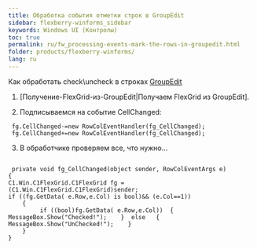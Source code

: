 ```yaml
---
title: Обработка события отметки строк в GroupEdit
sidebar: flexberry-winforms_sidebar
keywords: Windows UI (Контролы)
toc: true
permalink: ru/fw_processing-events-mark-the-rows-in-groupedit.html
folder: products/flexberry-winforms/
lang: ru
---
```


Как обработать check\uncheck в строках [GroupEdit](group-edit.html)
1. [Получение-FlexGrid-из-GroupEdit|Получаем FlexGrid из GroupEdit]. 
 
2. Подписываемся на событие  CellChanged:
```
 fg.CellChanged-=new RowColEventHandler(fg_CellChanged); 
 fg.CellChanged+=new RowColEventHandler(fg_CellChanged); 
```
3. В обработчике проверяем все, что нужно... 
```

 private void fg_CellChanged(object sender, RowColEventArgs e)
{ 
C1.Win.C1FlexGrid.C1FlexGrid fg = (C1.Win.C1FlexGrid.C1FlexGrid)sender; 
if ((fg.GetData( e.Row,e.Col) is bool)&& (e.Col==1)) 
    { 
         if ((bool)fg.GetData( e.Row,e.Col))  {   MessageBox.Show("Checked!");    }  else   {   MessageBox.Show("UnChecked!");    } 
    }
}
```